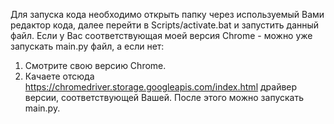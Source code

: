 Для запуска кода необходимо открыть папку через используемый Вами редактор кода, далее перейти в Scripts/activate.bat и запустить данный файл.
Если у Вас соответствующая моей версия Chrome - можно уже запускать main.py файл, а если нет:
1. Смотрите свою версию Chrome.
2. Качаете отсюда https://chromedriver.storage.googleapis.com/index.html драйвер версии, соответствующей Вашей.
После этого можно запускать main.py.